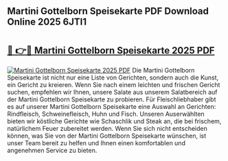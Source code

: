 ## Martini Gottelborn Speisekarte PDF Download Online 2025 6JTI1

# <h2><a href="http://gc8ouo.nevu.top/?p=Martini+Gottelborn+Speisekarte">🔗 👉🔴 Martini Gottelborn Speisekarte 2025 PDF</a></h2>

[![Martini Gottelborn Speisekarte 2025 PDF](https://i.imgur.com/dBaPXMq.png)](http://gc8ouo.nevu.top/?p=Martini+Gottelborn+Speisekarte)
Die Martini Gottelborn Speisekarte ist nicht nur eine Liste von Gerichten, sondern auch die Kunst, ein Gericht zu kreieren. Wenn Sie nach einem leichten und frischen Gericht suchen, empfehlen wir Ihnen, unsere Salate aus unserem Salatbereich auf der Martini Gottelborn Speisekarte zu probieren. Für Fleischliebhaber gibt es auf unserer Martini Gottelborn Speisekarte eine Auswahl an Gerichten: Rindfleisch, Schweinefleisch, Huhn und Fisch. Unseren Auserwählten bieten wir köstliche Gerichte wie Schaschlik und Steak an, die bei frischem, natürlichem Feuer zubereitet werden. Wenn Sie sich nicht entscheiden können, was Sie von der Martini Gottelborn Speisekarte wünschen, ist unser Team bereit zu helfen und Ihnen einen komfortablen und angenehmen Service zu bieten.

